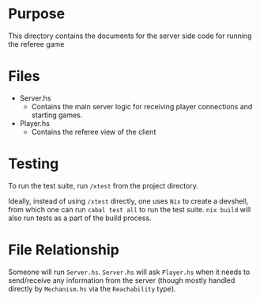 # Purpose
This directory contains the documents for the server side code for running the referee game

# Files
- Server.hs
    - Contains the main server logic for receiving player connections and starting games.
- Player.hs
    - Contains the referee view of the client

# Testing
To run the test suite, run `/xtest` from the project directory.

Ideally, instead of using `/xtest` directly, one uses `Nix` to create a
devshell, from which one can run `cabal test all` to run the test suite. `nix
build` will also run tests as a part of the build process.

# File Relationship

Someone will run `Server.hs`. `Server.hs` will ask `Player.hs` when it needs to send/receive any information from the server (though mostly handled directly by `Mechanism.hs` via the `Reachability` type).